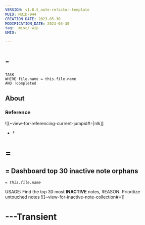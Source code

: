 ```yaml
---
VERSION: v1.0.5_note-refactor-template
MUID: MUID-944
CREATION_DATE: 2023-05-30 
MODIFICATION_DATE: 2023-05-30
tag: _misc/_wip 
UMID: 

---
```



# -

```dataview
TASK 
WHERE file.name = this.file.name
AND !completed
```

## About

### Reference

![[~view-for-referencing-current-jumpid#=|nlk]]
* †

# =

## = Dashboard top 30 inactive note orphans

*`= this.file.name`*

USAGE: Find the top 30 most **INACTIVE** notes, 
REASON: Prioritize untouched notes
![[~view-for-inactive-note-collection#=]]

# ---Transient
